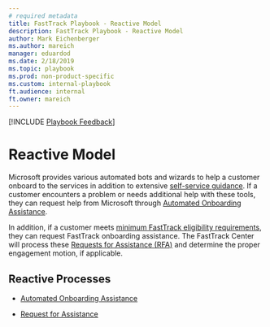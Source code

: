 ```yaml
---  
# required metadata  
title: FastTrack Playbook - Reactive Model
description: FastTrack Playbook - Reactive Model
author: Mark Eichenberger
ms.author: mareich
manager: eduardod  
ms.date: 2/18/2019  
ms.topic: playbook  
ms.prod: non-product-specific  
ms.custom: internal-playbook  
ft.audience: internal  
ft.owner: mareich
---  
```

[!INCLUDE [Playbook Feedback](./includes/questions-feedback.md)]
# Reactive Model

Microsoft provides various automated bots and wizards to help a customer onboard to the services in addition to extensive [self-service guidance](https://docs.microsoft.com/en-us/microsoft-365/enterprise/deploy-microsoft-365-enterprise). If a customer encounters a problem or needs additional help with these tools, they can request help from Microsoft through [Automated Onboarding Assistance](multiple-phases-automated-onboarding-assistance.md).

In addition, if a customer meets [minimum FastTrack eligibility requirements](https://docs.microsoft.com/en-us/fasttrack/m365-eligible-services-and-plans), they can request FastTrack onboarding assistance. The FastTrack Center will process these [Requests for Assistance (RFA)](monitor-request-for-assistance.md) and determine the proper engagement motion, if applicable.

## Reactive Processes

  - [Automated Onboarding Assistance](multiple-phases-automated-onboarding-assistance.md)

  - [Request for Assistance](monitor-request-for-assistance.md)
